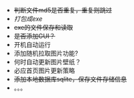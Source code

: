 * ~~判断文件md5是否重复，重复则跳过~~
* _打包成exe_
* ~~exe的文件保存和读取~~
* ~~是否添加GUI？~~
* 开机自动运行
* 添加随机拉取图片功能?
* 何时自动更新图片壁纸？
* 必应首页图片更新策略
* ~~添加本地数据库sqlite，保存文件存储信息~~
* 。。。